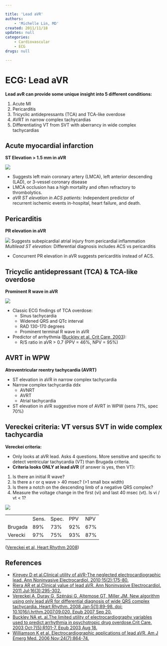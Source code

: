 ```yaml
---

title: 'Lead aVR'
authors:
    - 'Michelle Lin, MD'
created: 2011/11/18
updates: null
categories:
    - Cardiovascular
    - ECG
drugs: null

---
```




# ECG: Lead aVR

**Lead avR can provide some unique insight into 5 different conditions:**

1.  Acute MI
2.  Pericarditis
3.  Tricyclic antidepressants (TCA) and TCA-like overdose
4.  AVRT in narrow complex tachycardias
5.  Differentiating VT from SVT with aberrancy in wide complex tachycardias

## Acute myocardial infarction

**ST Elevation &gt; 1.5 mm in aVR**

![](https://d2p53dh3qxfm0x.cloudfront.net/uploads/img/1jx/5/m/1eeb56c3-d374-5f38-a76a-fdf96b8143de/640.png)
-   Suggests left main coronary artery (LMCA), left anterior descending (LAD), or 3-vessel coronary disease
-   LMCA occlusion has a high mortality and often refractory to thrombolytics.
-   *aVR ST elevation in ACS patients:* Independent predictor of recurrent ischemic events in-hospital, heart failure, and death. 

## Pericarditis

**PR elevation in aVR**

![](https://d2p53dh3qxfm0x.cloudfront.net/uploads/img/1jx/5/m/657c2042-7ed2-5d25-af9d-1d157a9e3325/640.png)
Suggests subepicardial atrial injury from pericardial inflammation
*Multilead ST elevation:* Differential diagnosis includes ACS vs pericarditis 
-   Concurrent PR elevation in aVR suggests pericarditis instead of ACS. 

## Tricyclic antidepressant (TCA) & TCA-like overdose

**Prominent R wave in aVR**

![](https://d2p53dh3qxfm0x.cloudfront.net/uploads/img/1jx/5/m/6e877e8c-8687-5577-a681-2342f1138c18/640.png)
-   Classic ECG findings of TCA overdose:
    -   Sinus tachycardia
    -   Widened QRS and QTc interval
    -   RAD 130-170 degrees
    -   Prominent terminal R wave in aVR
-   Predictor of arrhythmia ([Buckley et al. Crit Care, 2003](http://www.ncbi.nlm.nih.gov/pubmed/12974977)):
    -   R/S ratio in aVR &gt; 0.7 (PPV = 46%, NPV = 95%)

## AVRT in WPW

**Atroventricular reentry tachycardia (AVRT)**

-   ST elevation in aVR in narrow complex tachycardia
-   Narrow complex tachycardia ddx
    -   AVNRT
    -   AVRT
    -   Atrial tachycardia
-   ST elevation in aVR suggestive more of AVRT in WPW (sens 71%, spec 70%)

## Vereckei criteria: VT versus SVT in wide complex tachycardia

**Vereckei criteria:** 

-   Only looks at aVR lead. Asks 4 questions. More sensitive and specific to detect ventricular tachycardia (VT) than Brugada criteria.
-   **Criteria looks ONLY at lead aVR** (if answer is yes, then VT):

1.  Is there an initial R wave?
2.  Is there a r or q wave &gt; 40 msec? (&gt;1 small box width)
3.  Is there a notch on the descending limb of a negative QRS complex?
4.  Measure the voltage change in the first (vi) and last 40 msec (vt). Is vi / vt &lt; 1?

![](https://d2p53dh3qxfm0x.cloudfront.net/uploads/img/1jx/5/m/dfcb57e1-ad21-5400-847b-09a147e46715/640.png)

|         |       |       |     |     |
|---------|-------|-------|-----|-----|
|         | Sens. | Spec. | PPV | NPV |
| Brugada | 89%   | 73%   | 92% | 67% |
| Verecki | 97%   | 75%   | 93% | 87% |

([Vereckei et al, Heart Rhythm 2008](http://www.ncbi.nlm.nih.gov/pubmed/18180024))

## References

-   [Kireyev D et al.Clinical utility of aVR-The neglected electrocardiographic lead. Ann Noninvasive Electrocardiol. 2010;15(2):175-80.](http://www.ncbi.nlm.nih.gov/pubmed/20522059)
-   [Riera AR et al.Clinical value of lead aVR. Ann Noninvasive Electrocardiol. 2011 Jul;16(3):295-302.](http://www.ncbi.nlm.nih.gov/pubmed/21762258)
-   [Vereckei A, Duray G, Szénási G, Altemose GT, Miller JM. New algorithm using only lead aVR for differential diagnosis of wide QRS complex tachycardia. Heart Rhythm. 2008 Jan;5(1):89-98. doi: 10.1016/j.hrthm.2007.09.020. Epub 2007 Sep 20.](http://www.ncbi.nlm.nih.gov/pubmed/18180024)
-   [Buckley NA et. al.The limited utility of electrocardiography variables used to predict arrhythmia in psychotropic drug overdose.Crit Care. 2003 Oct;7(5):R101-7. Epub 2003 Aug 18.](http://www.ncbi.nlm.nih.gov/pubmed/12974977)
-   [Williamson K et al. Electrocardiographic applications of lead aVR. Am J Emerg Med. 2006 Nov;24(7):864-74.](http://www.ncbi.nlm.nih.gov/pubmed/17098112)
